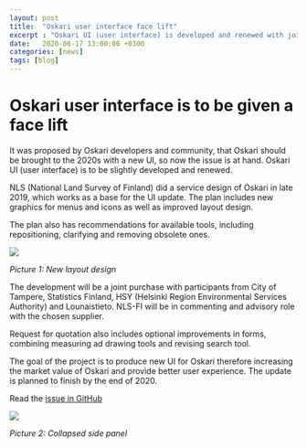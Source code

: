 ```yaml
---
layout: post
title:  "Oskari user interface face lift"
excerpt : "Oskari UI (user interface) is developed and renewed with joint funding."
date:   2020-06-17 13:00:00 +0300
categories: [news]
tags: [blog]
---
```


# Oskari user interface is to be given a face lift

It was proposed by Oskari developers and community, that Oskari should be brought to the 2020s with a new UI, so now the issue is at hand. Oskari UI (user interface) is to be slightly developed and renewed.
   
NLS (National Land Survey of Finland) did a service design of Oskari in late 2019, which works as a base for the UI update. 
The plan includes new graphics for menus and icons as well as improved layout design. 

The plan also has recommendations for available tools, including repositioning, clarifying and removing obsolete ones. 

<img src="/img/layout_design.png" class="img-responsive"/>

*Picture 1: New layout design* 
 
The development will be a joint purchase with participants from City of Tampere, Statistics Finland, HSY (Helsinki Region Environmental Services Authority) and Lounaistieto. NLS-FI will be in commenting and advisory role with the chosen supplier. 

Request for quotation also includes optional improvements in forms, combining measuring ad drawing tools and revising search tool. 

The goal of the project is to produce new UI for Oskari therefore increasing the market value of Oskari and provide better user experience. The update is planned to finish by the end of 2020. 

Read the [issue in GitHub](https://github.com/oskariorg/oskari-docs/issues/110)

<img src="/img/sidepanel.png" class="img-responsive"/>

*Picture 2: Collapsed side panel* 
